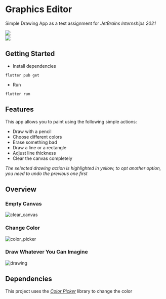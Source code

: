 # Graphics Editor

Simple Drawing App as a test assignment for *JetBrains Internships 2021*

[![](https://user-images.githubusercontent.com/50011154/114430457-1cdd6280-9bc7-11eb-8c1c-f363cbe5c0cd.png)](https://pub.dev/packages/flutter_colorpicker)
\
[![](https://user-images.githubusercontent.com/50011154/114427729-0bdf2200-9bc4-11eb-9e6d-41a4035701f1.png)](https://flutter.dev)

## Getting Started

* Install dependencies
```
flutter pub get
```
* Run
```
flutter run
```

## Features
This app allows you to paint using the following simple actions:
* Draw with a pencil
* Choose different colors
* Erase something bad
* Draw a line or a rectangle
* Adjust line thickness 
* Clear the canvas completely

*The selected drawing action is highlighted in yellow, to opt another option, you need to undo the previous one first*

## Overview
### Empty Canvas
![clear_canvas](https://user-images.githubusercontent.com/50011154/114428086-6ed0b900-9bc4-11eb-8df8-b10304ea4ffa.png)
### Change Color
![color_picker](https://user-images.githubusercontent.com/50011154/114428092-71cba980-9bc4-11eb-849c-c95f250f67ae.png)
### Draw Whatever You Can Imagine
![drawing](https://user-images.githubusercontent.com/50011154/114428098-72fcd680-9bc4-11eb-8c84-b0f3505ed19c.png)

## Dependencies
This project uses the [*Color Picker*](https://pub.dev/packages/flutter_colorpicker) library to change the color
